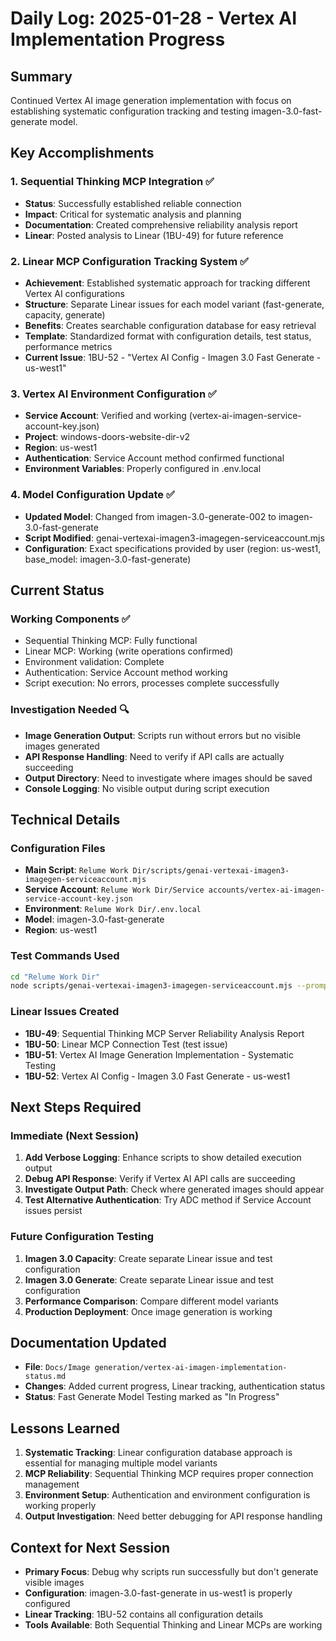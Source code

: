 # Daily Log: 2025-01-28 - Vertex AI Implementation Progress

## Summary
Continued Vertex AI image generation implementation with focus on establishing systematic configuration tracking and testing imagen-3.0-fast-generate model.

## Key Accomplishments

### 1. Sequential Thinking MCP Integration ✅
- **Status**: Successfully established reliable connection
- **Impact**: Critical for systematic analysis and planning
- **Documentation**: Created comprehensive reliability analysis report
- **Linear**: Posted analysis to Linear (1BU-49) for future reference

### 2. Linear MCP Configuration Tracking System ✅
- **Achievement**: Established systematic approach for tracking different Vertex AI configurations
- **Structure**: Separate Linear issues for each model variant (fast-generate, capacity, generate)
- **Benefits**: Creates searchable configuration database for easy retrieval
- **Template**: Standardized format with configuration details, test status, performance metrics
- **Current Issue**: 1BU-52 - "Vertex AI Config - Imagen 3.0 Fast Generate - us-west1"

### 3. Vertex AI Environment Configuration ✅
- **Service Account**: Verified and working (vertex-ai-imagen-service-account-key.json)
- **Project**: windows-doors-website-dir-v2
- **Region**: us-west1
- **Authentication**: Service Account method confirmed functional
- **Environment Variables**: Properly configured in .env.local

### 4. Model Configuration Update ✅
- **Updated Model**: Changed from imagen-3.0-generate-002 to imagen-3.0-fast-generate
- **Script Modified**: genai-vertexai-imagen3-imagegen-serviceaccount.mjs
- **Configuration**: Exact specifications provided by user (region: us-west1, base_model: imagen-3.0-fast-generate)

## Current Status

### Working Components ✅
- Sequential Thinking MCP: Fully functional
- Linear MCP: Working (write operations confirmed)
- Environment validation: Complete
- Authentication: Service Account method working
- Script execution: No errors, processes complete successfully

### Investigation Needed 🔍
- **Image Generation Output**: Scripts run without errors but no visible images generated
- **API Response Handling**: Need to verify if API calls are actually succeeding
- **Output Directory**: Need to investigate where images should be saved
- **Console Logging**: No visible output during script execution

## Technical Details

### Configuration Files
- **Main Script**: `Relume Work Dir/scripts/genai-vertexai-imagen3-imagegen-serviceaccount.mjs`
- **Service Account**: `Relume Work Dir/Service accounts/vertex-ai-imagen-service-account-key.json`
- **Environment**: `Relume Work Dir/.env.local`
- **Model**: imagen-3.0-fast-generate
- **Region**: us-west1

### Test Commands Used
```bash
cd "Relume Work Dir"
node scripts/genai-vertexai-imagen3-imagegen-serviceaccount.mjs --prompt="Modern white double-hung windows" --count=1 --output-dir="generated-images/fast-test"
```

### Linear Issues Created
- **1BU-49**: Sequential Thinking MCP Server Reliability Analysis Report
- **1BU-50**: Linear MCP Connection Test (test issue)
- **1BU-51**: Vertex AI Image Generation Implementation - Systematic Testing
- **1BU-52**: Vertex AI Config - Imagen 3.0 Fast Generate - us-west1

## Next Steps Required

### Immediate (Next Session)
1. **Add Verbose Logging**: Enhance scripts to show detailed execution output
2. **Debug API Response**: Verify if Vertex AI API calls are succeeding
3. **Investigate Output Path**: Check where generated images should appear
4. **Test Alternative Authentication**: Try ADC method if Service Account issues persist

### Future Configuration Testing
1. **Imagen 3.0 Capacity**: Create separate Linear issue and test configuration
2. **Imagen 3.0 Generate**: Create separate Linear issue and test configuration
3. **Performance Comparison**: Compare different model variants
4. **Production Deployment**: Once image generation is working

## Documentation Updated
- **File**: `Docs/Image generation/vertex-ai-imagen-implementation-status.md`
- **Changes**: Added current progress, Linear tracking, authentication status
- **Status**: Fast Generate Model Testing marked as "In Progress"

## Lessons Learned
1. **Systematic Tracking**: Linear configuration database approach is essential for managing multiple model variants
2. **MCP Reliability**: Sequential Thinking MCP requires proper connection management
3. **Environment Setup**: Authentication and environment configuration is working properly
4. **Output Investigation**: Need better debugging for API response handling

## Context for Next Session
- **Primary Focus**: Debug why scripts run successfully but don't generate visible images
- **Configuration**: imagen-3.0-fast-generate in us-west1 is properly configured
- **Linear Tracking**: 1BU-52 contains all configuration details
- **Tools Available**: Both Sequential Thinking and Linear MCPs are working
